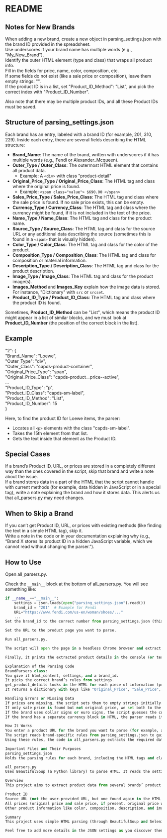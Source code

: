 # README

## Notes for New Brands
When adding a new brand, create a new object in parsing_settings.json with the brand ID provided in the spreadsheet.  
Use underscores if your brand name has multiple words (e.g., "My_New_Brand").  
Identify the outer HTML element (type and class) that wraps all product info.  
Fill in the fields for price, name, color, composition, etc.  
If some fields do not exist (like a sale price or composition), leave them empty strings: "".  
If the product ID is in a list, set "Product_ID_Method": "List", and pick the correct index with "Product_ID_Number".

Also note that there may be multiple product IDs, and all these Product IDs must be saved.

## Structure of parsing_settings.json
Each brand has an entry, labeled with a brand ID (for example, 201, 310, 229). Inside each entry, there are several fields describing the HTML structure:

- **Brand_Name**: The name of the brand, written with underscores if it has multiple words (e.g., Fendi or Alexander_Mcqueen).  
- **Outer_Type / Outer_Class**: The outermost HTML element that contains all product data.  
  - Example: A `<div>` with class "product-detail"  
- **Original_Price_Type / Original_Price_Class**: The HTML tag and class where the original price is found.  
  - Example: `<span class="value"> $690.00 </span>`  
- **Sales_Price_Type / Sales_Price_Class**: The HTML tag and class where the sale price is found. If no sale price exists, this can be empty.  
- **Currency_Type / Currency_Class**: The HTML tag and class where the currency might be found, if it is not included in the text of the price.  
- **Name_Type / Name_Class**: The HTML tag and class for the product name.  
- **Source_Type / Source_Class**: The HTML tag and class for the source URL or any additional data describing the source (sometimes this is found in a `<span>` that is visually hidden).  
- **Color_Type / Color_Class**: The HTML tag and class for the color of the product.  
- **Composition_Type / Composition_Class**: The HTML tag and class for composition or material information.  
- **Description_Type / Description_Class**: The HTML tag and class for the product description.  
- **Image_Type / Image_Class**: The HTML tag and class for the product image(s).  
- **Images_Method** and **Images_Key** explain how the image data is stored. For instance, "Dictionary" with `src` or `srcset`.  
- **Product_ID_Type / Product_ID_Class**: The HTML tag and class where the product ID is found.

Sometimes, **Product_ID_Method** can be "List", which means the product ID might appear in a list of similar blocks, and we must look at **Product_ID_Number** (the position of the correct block in the list).

## Example
"2": {  
  "Brand_Name": "Loewe",  
  "Outer_Type": "div",  
  "Outer_Class": "capds-product-container",  
  "Original_Price_Type": "span",  
  "Original_Price_Class": "capds-product__price--active",  
  ...  
  "Product_ID_Type": "p",  
  "Product_ID_Class": "capds-sm-label",  
  "Product_ID_Method": "List",  
  "Product_ID_Number": 15  
}

Here, to find the product ID for Loewe items, the parser:

- Locates all `<p>` elements with the class "capds-sm-label".  
- Takes the 15th element from that list.  
- Gets the text inside that element as the Product ID.

## Special Cases
If a brand’s Product ID, URL, or prices are stored in a completely different way than the ones covered in the script, skip that brand and write a note about the issue.  
If a brand stores data in a part of the HTML that the script cannot handle with current methods (for example, data hidden in JavaScript or in a special tag), write a note explaining the brand and how it stores data. This alerts us that all_parsers.py may need changes.

## When to Skip a Brand
If you can’t get Product ID, URL, or prices with existing methods (like finding the text in a simple HTML tag), skip it.  
Write a note in the code or in your documentation explaining why (e.g., “Brand X stores its product ID in a hidden JavaScript variable, which we cannot read without changing the parser.”).

## How to Use
Open all_parsers.py.

Check the `__main__` block at the bottom of all_parsers.py. You will see something like:

```python
if __name__=="__main__":
    settings = json.loads(open("parsing_settings.json").read())
    brand_id = "201"  # Example for Fendi
    URL="https://www.fendi.com/us-en/woman/shoes/..."
    ...
Set the brand_id to the correct number from parsing_settings.json (this number matches the brand entry you want to parse).

Set the URL to the product page you want to parse.

Run all_parsers.py.

The script will open the page in a headless Chrome browser and extract data using the rules from parsing_settings.json.

Finally, it prints the extracted product details in the console (or terminal).

Explanation of the Parsing Code
BrandParsers class:
You give it html_content, settings, and a brand_id.
It picks the correct brand’s rules from settings.
get_product_details looks in the HTML for each piece of information (price, color, name, images, etc.).
It returns a dictionary with keys like "Original_Price", "Sale_Price", "Color", "Product ID", and so on.

Handling Errors or Missing Data
If prices are missing, the script sets them to empty strings initially.
If only sale price is found but not original price, we set both to the same value.
If the brand uses dollar signs or euro signs, the script guesses the currency.
If the brand has a separate currency block in HTML, the parser reads it, too.

How It Works
You enter a product URL for the brand you want to parse (for example, a Fendi product URL).
The script reads brand-specific rules from parsing_settings.json to guide how the HTML is parsed.
Using these rules, the code in all_parsers.py extracts the required data from the HTML content.

Important Files and Their Purposes
parsing_settings.json
Holds the parsing rules for each brand, including the HTML tags and classes to look for.

all_parsers.py
Uses BeautifulSoup (a Python library) to parse HTML. It reads the settings from parsing_settings.json and attempts to gather product information based on those settings.

Overview
This project aims to extract product data from several brands’ product pages. It looks for:

Product ID
Source URL (not the user-provided URL, but one found again in the HTML source)
All prices (original price and sale price, if present. original price will always be larger)
Other product information like color, composition, description, and images is also collected if it can be found on the product page. Each brand must provide at least Product ID, URL, and all prices to be considered complete.

Summary
This project uses simple HTML parsing (through BeautifulSoup and Selenium) to collect product information. The instructions for each brand live in parsing_settings.json. If a brand changes its website or uses a format not covered by the existing methods, you will need to update parsing_settings.json or possibly modify all_parsers.py. Always document any issues you find or any special cases that require additional code changes.

Feel free to add more details in the JSON settings as you discover them. The main goal is to consistently capture the Product ID, URL, and prices for every brand.
